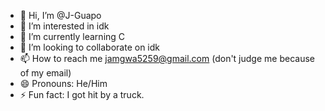 - 👋 Hi, I’m @J-Guapo
- 👀 I’m interested in idk
- 🌱 I’m currently learning C
- 💞️ I’m looking to collaborate on idk
- 📫 How to reach me jamgwa5259@gmail.com  (don't judge me because of my email)
- 😄 Pronouns: He/Him
- ⚡ Fun fact: I got hit by a truck.

<!---
J-Guapo/J-Guapo is a ✨ special ✨ repository because its `README.md` (this file) appears on your GitHub profile.
You can click the Preview link to take a look at your changes.
--->
